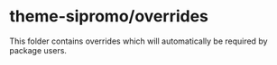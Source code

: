 # theme-sipromo/overrides

This folder contains overrides which will automatically be required by package users.
